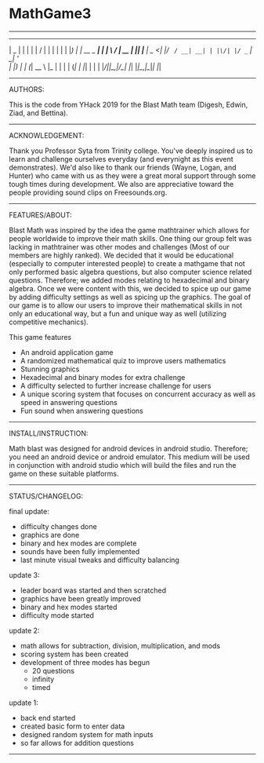# MathGame3


------------------------------------------------------------------
  ____  _           _     __  __       _   _
 |  _ \| |         | |   |  \/  |     | | | |
 | |_) | | __ _ ___| |_  | \  / | __ _| |_| |__
 |  _ <| |/ _` / __| __| | |\/| |/ _` | __| '_ \
 | |_) | | (_| \__ \ |_  | |  | | (_| | |_| | | |
 |____/|_|\__,_|___/\__| |_|  |_|\__,_|\__|_| |_|

------------------------------------------------------------------


AUTHORS:

This is the code from YHack 2019 for the Blast Math team (Digesh, Edwin, Ziad, and Bettina).

------------------------------------------------------------------

ACKNOWLEDGEMENT:

Thank you Professor Syta from Trinity college. You've deeply inspired us to learn and challenge ourselves everyday (and everynight as this event demonstrates). We'd also like to thank our friends (Wayne, Logan, and Hunter) who came with us as they were a great moral support through some tough times during development. We also are appreciative toward the people providing sound clips on Freesounds.org.

------------------------------------------------------------------

FEATURES/ABOUT:

Blast Math was inspired by the idea the game mathtrainer which allows for people worldwide to improve their math skills. One thing our group felt was lacking in mathtrainer was other modes and challenges (Most of our members are highly ranked). We decided that it would be educational (especially to computer interested people) to create a mathgame that not only performed basic algebra questions, but also computer science related questions. Therefore; we added modes relating to hexadecimal and binary algebra. Once we were content with this, we decided to spice up our game by adding difficulty settings as well as spicing up the graphics. The goal of our game is to allow our users to improve their mathematical skills in not only an educational way, but a fun and unique way as well (utilizing competitive mechanics).   

This game features
- An android application game
- A randomized mathematical quiz to improve users mathematics
- Stunning graphics
- Hexadecimal and binary modes for extra challenge
- A difficulty selected to further increase challenge for users
- A unique scoring system that focuses on concurrent accuracy as well as speed in answering questions
- Fun sound when answering questions

------------------------------------------------------------------

INSTALL/INSTRUCTION:

Math blast was designed for android devices in android studio. Therefore; you need an android device or android emulator.
This medium will be used in conjunction with android studio which will build the files and run the game on these suitable platforms.



------------------------------------------------------------------

STATUS/CHANGELOG:

final update:
- difficulty changes done
- graphics are done
- binary and hex modes are complete
- sounds have been fully implemented
- last minute visual tweaks and difficulty balancing

update 3:
- leader board was started and then scratched
- graphics have been greatly improved
- binary and hex modes started
- difficulty mode started

update 2:
- math allows for subtraction, division, multiplication, and mods
- scoring system has been created
- development of three modes has begun
	- 20 questions
	- infinity
	- timed


update 1:
- back end started
- created basic form to enter data
- designed random system for math inputs
- so far allows for addition questions

------------------------------------------------------------------
